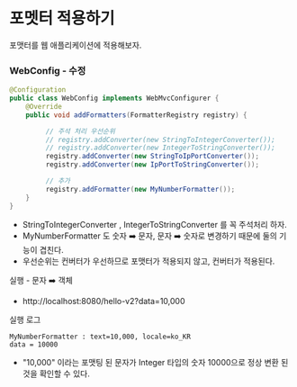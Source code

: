 
# 포멧터 적용하기

포맷터를 웹 애플리케이션에 적용해보자.

### WebConfig - 수정

```java
@Configuration
public class WebConfig implements WebMvcConfigurer {
    @Override
    public void addFormatters(FormatterRegistry registry) {

         // 주석 처리 우선순위
         // registry.addConverter(new StringToIntegerConverter());
         // registry.addConverter(new IntegerToStringConverter());
         registry.addConverter(new StringToIpPortConverter());
         registry.addConverter(new IpPortToStringConverter());

         // 추가
         registry.addFormatter(new MyNumberFormatter());
    }
}
```
- StringToIntegerConverter , IntegerToStringConverter 를 꼭 주석처리 하자. 
- MyNumberFormatter 도 숫자 ➡️ 문자, 문자 ➡️ 숫자로 변경하기 때문에 둘의 기능이 겹친다.
- 우선순위는 컨버터가 우선하므로 포맷터가 적용되지 않고, 컨버터가 적용된다.

실행 - 문자 ➡️ 객체
- http://localhost:8080/hello-v2?data=10,000

실행 로그
```text
MyNumberFormatter : text=10,000, locale=ko_KR
data = 10000
```
- "10,000" 이라는 포맷팅 된 문자가 Integer 타입의 숫자 10000으로 정상 변환 된 것을 확인할 수 있다.


